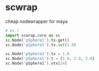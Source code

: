 # scwrap
cheap nodewrapper for maya

```python
# ex.)
import scwrap.core as sc
sc.Node('pSphere1').tx.get()
sc.Node('pSphere1').tx.set(1.0)

sc.Node('pSphere1').tx = 1.0
sc.Node('pSphere1').t = [1.0, 2.0, 3.0]
sc.Node(‘pSphere1’).vtx[24]
```